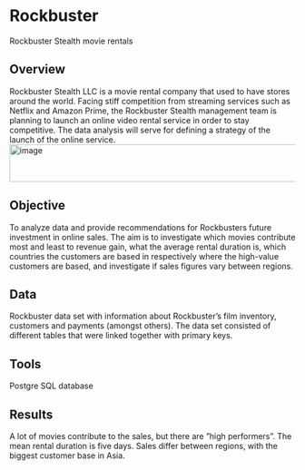 # Rockbuster
Rockbuster Stealth movie rentals
## Overview
Rockbuster Stealth LLC is a movie rental company that used to have stores around the world. Facing stiff competition from streaming services such as Netflix and Amazon Prime, the Rockbuster Stealth management team is planning to launch an online video rental service in order to stay competitive. The data analysis will serve for defining a strategy of the launch of the online service.
<img width="4902" height="66" alt="image" src="https://github.com/user-attachments/assets/dd9ce350-fbf5-40f3-860a-e54cd3d5d942" />
## Objective 
To analyze data and provide recommendations for Rockbusters future investment in online sales. The aim is to investigate which movies contribute most and least to revenue gain, what the average rental duration is, which countries the customers are based in respectively where the high-value customers are based, and investigate if sales figures vary between regions.
## Data
Rockbuster data set with information about Rockbuster’s film inventory, customers and payments (amongst others). The data set consisted of different tables that were linked together with primary keys.
## Tools 
Postgre SQL database
## Results
A lot of movies contribute to the sales, but there are ”high performers”. The mean rental duration is five days. Sales differ between regions, with the biggest customer base in Asia. 



